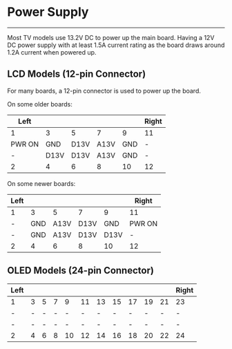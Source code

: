 # Power Supply

---

Most TV models use 13.2V DC to power up the main board. Having a 12V DC power supply with at least 1.5A current rating
as the board draws around 1.2A current when powered up.

## LCD Models (12-pin Connector)

For many boards, a 12-pin connector is used to power up the board.

On some older boards:

| Left   |      |      |      |     | Right |
|--------|------|------|------|-----|-------|
| 1      | 3    | 5    | 7    | 9   | 11    |
| PWR ON | GND  | D13V | A13V | GND | -     |
| -      | D13V | D13V | A13V | GND | -     |
| 2      | 4    | 6    | 8    | 10  | 12    |

On some newer boards:

| Left |     |      |      |      | Right  |
|------|-----|------|------|------|--------|
| 1    | 3   | 5    | 7    | 9    | 11     |
| -    | GND | A13V | D13V | GND  | PWR ON |
| -    | GND | A13V | D13V | D13V | -      |
| 2    | 4   | 6    | 8    | 10   | 12     |

## OLED Models (24-pin Connector)

| Left |   |   |   |    |    |    |    |    |    |    | Right |
|------|---|---|---|----|----|----|----|----|----|----|-------|
| 1    | 3 | 5 | 7 | 9  | 11 | 13 | 15 | 17 | 19 | 21 | 23    |
| -    | - | - | - | -  | -  | -  | -  | -  | -  | -  | -     |
| -    | - | - | - | -  | -  | -  | -  | -  | -  | -  | -     |
| 2    | 4 | 6 | 8 | 10 | 12 | 14 | 16 | 18 | 20 | 22 | 24    |